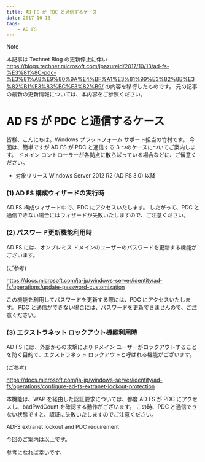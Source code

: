 ```yaml
---
title: AD FS が PDC と通信するケース
date: 2017-10-13
tags: 
    - AD FS
---
```


> [!NOTE]
> 本記事は Technet Blog の更新停止に伴い https://blogs.technet.microsoft.com/jpazureid/2017/10/13/ad-fs-%E3%81%8C-pdc-%E3%81%A8%E9%80%9A%E4%BF%A1%E3%81%99%E3%82%8B%E3%82%B1%E3%83%BC%E3%82%B9/ の内容を移行したものです。
> 元の記事の最新の更新情報については、本内容をご参照ください。

# AD FS が PDC と通信するケース

皆様、こんにちは。Windows プラットフォーム サポート担当の竹村です。
今回は、簡単ですが AD FS が PDC と通信する 3 つのケースについてご案内します。
ドメイン コントローラーが各拠点に散らばっている場合などに、ご留意ください。

- 対象リリース
Windows Server 2012 R2 (AD FS 3.0) 以降

### (1) AD FS 構成ウィザードの実行時

AD FS 構成ウィザード中で、PDC にアクセスいたします。
したがって、PDC と通信できない場合にはウィザードが失敗いたしますので、ご注意ください。

### (2) パスワード更新機能利用時

AD FS には、オンプレミス ドメインのユーザーのパスワードを更新する機能がございます。

(ご参考)

https://docs.microsoft.com/ja-jp/windows-server/identity/ad-fs/operations/update-password-customization

この機能を利用してパスワードを更新する際には、PDC にアクセスいたします。
PDC と通信ができない場合には、パスワードを更新できませんので、ご注意ください。

### (3) エクストラネット ロックアウト機能利用時

AD FS には、外部からの攻撃によりドメイン ユーザーがロックアウトすることを防ぐ目的で、エクストラネット ロックアウトと呼ばれる機能がございます。

(ご参考)

https://docs.microsoft.com/ja-jp/windows-server/identity/ad-fs/operations/configure-ad-fs-extranet-lockout-protection

本機能は、WAP を経由した認証要求については、都度 AD FS が PDC にアクセスし、badPwdCount を確認する動作がございます。
この時、PDC と通信できない状態ですと、認証に失敗いたしますのでご注意ください。

ADFS extranet lockout and PDC requirement

今回のご案内は以上です。

参考になれば幸いです。
